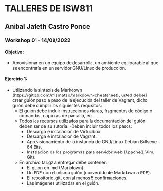# TALLERES DE ISW811
## Anibal Jafeth Castro Ponce



### Workshop 01 - 14/09/2022
#### Objetivo:
- Aprovisionar en un equipo de desarrollo, un ambiente equiparable al que se encontraría en un servidor GNU/Linux de producción.

#### Ejercicio 1:
- Utilizando la sintaxis de Markdown (https://gitlab.com/mismatso/markdown-cheatsheet), usted deberá crear guión paso a paso de la ejecución del taller de Vagrant, dicho guión debe cumplir los siguientes requisitos:
    - El guión debe incluir instrucciones claras, fragmentos de código o comandos, capturas de pantalla, etc.
    - Todos los recursos utilizados para la documentación del guión deben ser de su autoría.
    -Deben incluir todos los pasos:
        - Descarga e instalación de Virtualbox.
        - Descarga e instalación de Vagrant.
        - Aprovisionamiento de la instancia de GNU/Linux Debian Bullseye 64 Bits.
        - Instalación de los programas para servidor web (Apache2, Vim, Git).
    - En archivo tar.gz a entregar debe contener:
        - El guión en .md (Markdown).
        - Un PDF con el mismo guión (convertido de Markdown a PDF).
        - El repositorio .git, con al menos 5 confirmaciones.
        - Las imágenes utilizadas en el guión. 